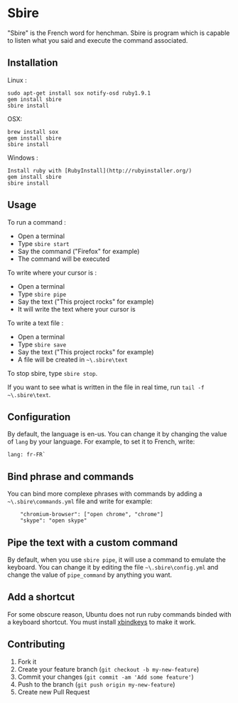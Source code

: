 # Sbire

"Sbire" is the French word for henchman. Sbire is program which is capable to listen what you said and execute the command associated.

## Installation

Linux :

    sudo apt-get install sox notify-osd ruby1.9.1
    gem install sbire
    sbire install

OSX:

    brew install sox
    gem install sbire
    sbire install

Windows :

    Install ruby with [RubyInstall](http://rubyinstaller.org/)
    gem install sbire
    sbire install

## Usage

To run a command :

  - Open a terminal
  - Type `sbire start`
  - Say the command ("Firefox" for example)
  - The command will be executed

To write where your cursor is :

  - Open a terminal
  - Type `sbire pipe`
  - Say the text ("This project rocks" for example)
  - It will write the text where your cursor is

To write a text file :

  - Open a terminal
  - Type `sbire save`
  - Say the text ("This project rocks" for example)
  - A file will be created in `~\.sbire\text`

To stop sbire, type `sbire stop`.

If you want to see what is written in the file in real time, run `tail -f ~\.sbire\text`.

## Configuration

By default, the language is en-us. You can change it by changing the value of `lang` by your language. For example, to set it to French, write:
```
lang: fr-FR`
```

## Bind phrase and commands

You can bind more complexe phrases with commands by adding a `~\.sbire\commands.yml` file and write for example:
```
    "chromium-browser": ["open chrome", "chrome"]
    "skype": "open skype"
```

## Pipe the text with a custom command

By default, when you use `sbire pipe`, it will use a command to emulate the keyboard. You can change it by editing the file `~\.sbire\config.yml` and change the value of `pipe_command` by anything you want.

## Add a shortcut

For some obscure reason, Ubuntu does not run ruby commands binded with a keyboard shortcut. You must install [xbindkeys](http://doc.ubuntu-fr.org/xbindkeys) to make it work.

## Contributing

1. Fork it
2. Create your feature branch (`git checkout -b my-new-feature`)
3. Commit your changes (`git commit -am 'Add some feature'`)
4. Push to the branch (`git push origin my-new-feature`)
5. Create new Pull Request
